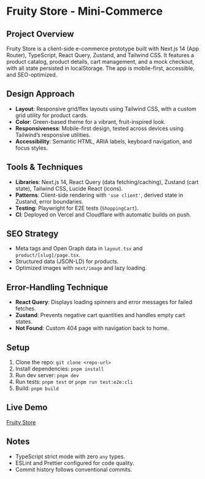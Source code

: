 # Fruity Store - Mini-Commerce

## Project Overview

Fruity Store is a client-side e-commerce prototype built with Next.js 14 (App Router), TypeScript, React Query, Zustand, and Tailwind CSS. It features a product catalog, product details, cart management, and a mock checkout, with all state persisted in localStorage. The app is mobile-first, accessible, and SEO-optimized.

## Design Approach

- **Layout**: Responsive grid/flex layouts using Tailwind CSS, with a custom grid utility for product cards.
- **Color**: Green-based theme for a vibrant, fruit-inspired look.
- **Responsiveness**: Mobile-first design, tested across devices using Tailwind’s responsive utilities.
- **Accessibility**: Semantic HTML, ARIA labels, keyboard navigation, and focus styles.

## Tools & Techniques

- **Libraries**: Next.js 14, React Query (data fetching/caching), Zustand (cart state), Tailwind CSS, Lucide React (icons).
- **Patterns**: Client-side rendering with `'use client'`, derived state in Zustand, error boundaries.
- **Testing**: Playwright for E2E tests (`ShoppingCart`).
- **CI**: Deployed on Vercel and Cloudflare with automatic builds on push.

## SEO Strategy

- Meta tags and Open Graph data in `layout.tsx` and `product/[slug]/page.tsx`.
- Structured data (JSON-LD) for products.
- Optimized images with `next/image` and lazy loading.

## Error-Handling Technique

- **React Query**: Displays loading spinners and error messages for failed fetches.
- **Zustand**: Prevents negative cart quantities and handles empty cart states.
- **Not Found**: Custom 404 page with navigation back to home.

## Setup

1. Clone the repo: `git clone <repo-url>`
2. Install dependencies: `pnpm install`
3. Run dev server: `pnpm dev`
4. Run tests: `pnpm test` or `pnpm run test:e2e:cli`
5. Build: `pnpm build`

## Live Demo

[Fruity Store](https://fruitystore.kokeh.dev)

## Notes

- TypeScript strict mode with zero `any` types.
- ESLint and Prettier configured for code quality.
- Commit history follows conventional commits.
